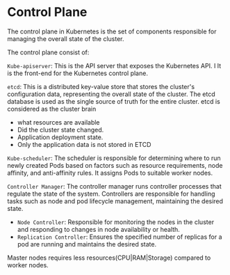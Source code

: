 # Control Plane
The control plane in Kubernetes is the set of components responsible for managing the overall state of the cluster.

The control plane consist of:

```Kube-apiserver```: This is the API server that exposes the Kubernetes API. I
It is the front-end for the Kubernetes control plane. 

```etcd```: This is a distributed key-value store that stores the cluster's configuration data,
representing the overall state of the cluster. The etcd database is used as the single source of truth for the entire cluster.
etcd is considered as the cluster brain 
- what resources are available
- Did the cluster state changed.
- Application deployment state.
- Only the application data is not stored in ETCD

```Kube-scheduler```: The scheduler is responsible for determining where to run newly created Pods based on factors such as resource requirements, node affinity, 
and anti-affinity rules. It assigns Pods to suitable worker nodes.

```Controller Manager```: The controller manager runs controller processes that regulate the state of the system. 
Controllers are responsible for handling tasks such as node and pod lifecycle management, maintaining the desired state.
-   ```Node Controller```: Responsible for monitoring the nodes in the cluster and responding to changes in node availability or health.
-   ```Replication Controller```: Ensures the specified number of replicas for a pod are running and maintains the desired state.


Master nodes requires less resources(CPU|RAM|Storage) compared to worker nodes.
